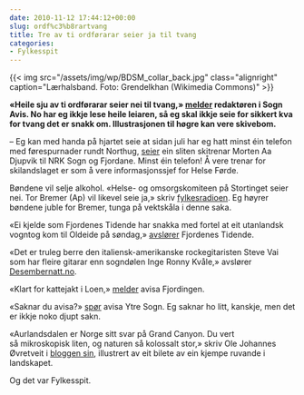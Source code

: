 ```yaml
---
date: 2010-11-12 17:44:12+00:00
slug: ordf%c3%b8rartvang
title: Tre av ti ordførarar seier ja til tvang
categories:
- Fylkesspit
---
```

{{< img src="/assets/img/wp/BDSM_collar_back.jpg" class="alignright" caption="Lærhalsband. Foto: Grendelkhan (Wikimedia Commons)" >}}

**«Heile sju av ti ordførarar seier nei til tvang,» [melder](http://sognavismeiner.origo.no/-/bulletin/show/607543_gulrot-heller-enn-tvang?ref=mst) redaktøren i Sogn Avis. No har eg ikkje lese heile leiaren, så eg skal ikkje seie for sikkert kva for tvang det er snakk om. Illustrasjonen til høgre kan vere skivebom.**


<!--more-->

– Eg kan med handa på hjartet seie at sidan juli har eg hatt minst éin telefon med førespurnader rundt Northug, [seier](http://nrk.no/nyheter/distrikt/nrk_sogn_og_fjordane/1.7377900) ein sliten skitrenar Morten Aa Djupvik til NRK Sogn og Fjordane. Minst éin telefon! Å vere trenar for skilandslaget er som å vere informasjonssjef for Helse Førde.

Bøndene vil selje alkohol. «Helse- og omsorgskomiteen på Stortinget seier nei. Tor Bremer (Ap) vil likevel seie ja,» skriv [fylkesradioen](http://nrk.no/nyheter/distrikt/nrk_sogn_og_fjordane/1.7378158). Eg høyrer bøndene juble for Bremer, tunga på vektskåla i denne saka.

«Ei kjelde som Fjordenes Tidende har snakka med fortel at eit utanlandsk  vogntog kom til Oldeide på søndag,» [avslører](http://www.fjt.no/nyheter/article281678.ece) Fjordenes Tidende.

«Det er truleg berre den italiensk-amerikanske rockegitaristen Steve Vai som har fleire gitarar enn sogndølen Inge Ronny Kvåle,» avslører [Desembernatt.no](http://www.desembernatt.no/2010/11/04/inge-ronny-kvale-git/).

«Klart for kattejakt i Loen,» [melder](http://www.fjordingen.no/nyhende/article280830.ece) avisa Fjordingen.

«Saknar du avisa?» [spør](http://www.ytresogn.no/) avisa Ytre Sogn. Eg saknar ho litt, kanskje, men det er ikkje noko djupt sakn.

«Aurlandsdalen er Norge sitt svar på Grand Canyon. Du vert så mikroskopisk liten, og naturen så kolossalt stor,» skriv Ole Johannes Øvretveit i [bloggen sin](http://blogg.nrk.no/den_lange_vegen_mot_toppen/arkiv/2010/10/grand-canyon/), illustrert av eit bilete av ein kjempe ruvande i landskapet.

Og det var Fylkesspit.
